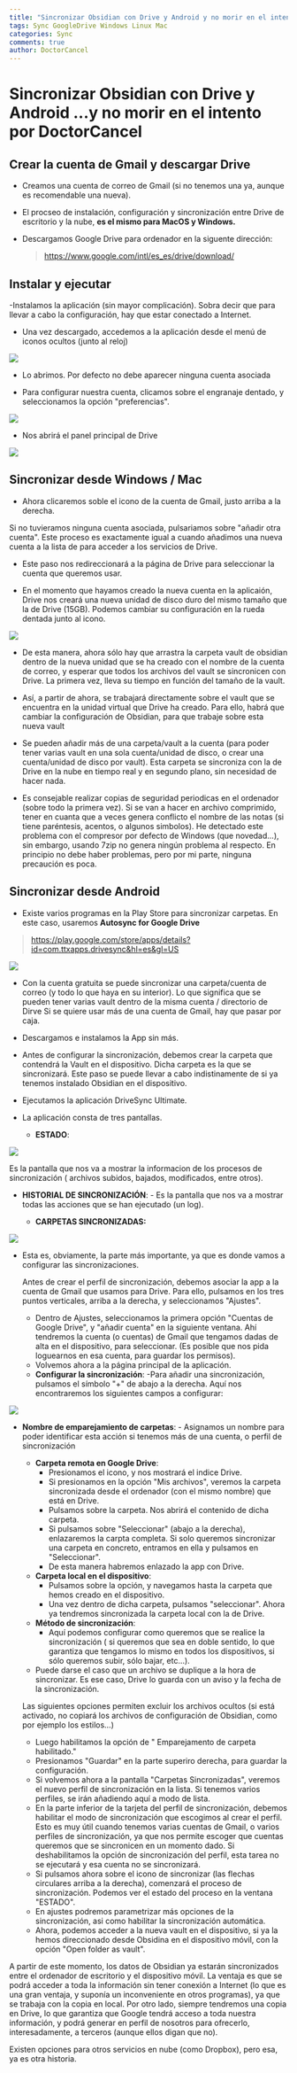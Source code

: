 ```yaml
---
title: "Sincronizar Obsidian con Drive y Android y no morir en el intento"
tags: Sync GoogleDrive Windows Linux Mac  
categories: Sync
comments: true
author: DoctorCancel
---
```



# Sincronizar Obsidian con Drive y Android  ...y no morir en el intento por DoctorCancel

## Crear la cuenta de Gmail y descargar Drive
- Creamos una cuenta de correo de Gmail (si no tenemos una ya, aunque es recomendable una nueva). 

- El procseo de instalación, configuración y sincronización entre Drive de escritorio y la nube, **es el mismo para MacOS y Windows.**

- Descargamos Google Drive para ordenador en la siguente dirección:

	>https://www.google.com/intl/es_es/drive/download/
	
## Instalar y ejecutar
-Instalamos la aplicación (sin mayor complicación). Sobra decir que para llevar a cabo la configuración, hay que estar conectado a Internet.

- Una vez descargado, accedemos a la aplicación  desde el menú de iconos ocultos (junto al reloj)

![](https://raw.githubusercontent.com/Snifer/Obsidian-news/main/imagenes/googleDriveSync/Captura1.png)

- Lo abrimos. Por defecto no debe aparecer ninguna cuenta asociada

- Para configurar nuestra cuenta, clicamos sobre el engranaje dentado, y seleccionamos la opción "preferencias".



![](https://raw.githubusercontent.com/Snifer/Obsidian-news/main/imagenes/googleDriveSync/Captura2.png)

- Nos abrirá el panel principal de Drive

![](https://raw.githubusercontent.com/Snifer/Obsidian-news/main/imagenes/googleDriveSync/Captura3.png)


## Sincronizar desde Windows / Mac
- Ahora clicaremos soble el icono de la cuenta de Gmail, justo arriba a la derecha. 


Si no tuvieramos ninguna cuenta asociada, pulsariamos sobre "añadir otra cuenta". Este proceso es exactamente igual a cuando añadimos una nueva cuenta a la lista de para acceder a los servicios de Drive.

- Este paso nos redireccionará a la página de Drive para seleccionar la cuenta que queremos usar.

- En el momento que hayamos creado la nueva cuenta en la aplicaión, Drive nos creará una nueva unidad de disco duro del mismo tamaño que la  de Drive (15GB). Podemos cambiar su configuración en la rueda dentada junto al icono.

![](https://raw.githubusercontent.com/Snifer/Obsidian-news/main/imagenes/googleDriveSync/Captura4.png)
- De esta manera, ahora sólo hay que arrastra la carpeta vault de obsidian dentro de la nueva unidad que se ha creado con el nombre de la cuenta de correo, y esperar que todos los archivos del vault se sincronicen con Drive. La primera vez, lleva su tiempo en función del tamaño de la vault. 

- Así, a partir de ahora, se trabajará directamente sobre el vault que se encuentra en la unidad virtual que Drive ha creado. Para ello, habrá que cambiar la configuración de Obsidian, para que trabaje sobre esta nueva vault

- Se pueden añadir más de una carpeta/vault a la cuenta (para poder tener varias vault en una sola cuenta/unidad de disco, o crear una cuenta/unidad de disco por vault). Esta carpeta se sincroniza con la de Drive en la nube en tiempo real y en segundo plano, sin necesidad de hacer nada.

- Es consejable realizar copias de seguridad periodicas en el ordenador (sobre todo la primera vez). Si se van a hacer en archivo comprimido, tener en cuanta que a veces genera conflicto el nombre de las notas (si tiene paréntesis, acentos, o algunos simbolos). He detectado este problema con el compresor por defecto de Windows (que novedad...), sin embargo, usando 7zip no genera ningún problema al respecto. En principio no debe haber problemas, pero por mi parte, ninguna precaución es poca.

## Sincronizar desde Android
- Existe varios programas en la Play Store para sincronizar carpetas. 
En este caso, usaremos **Autosync for Google Drive**

>https://play.google.com/store/apps/details?id=com.ttxapps.drivesync&hl=es&gl=US


![](https://raw.githubusercontent.com/Snifer/Obsidian-news/main/imagenes/googleDriveSync/Captura5.png)

- Con la cuenta gratuita se puede sincronizar una carpeta/cuenta de correo (y todo lo que haya en su interior). Lo que significa que se pueden tener varias vault dentro de la misma cuenta / directorio de Dirve
 Si se quiere usar más de una cuenta de Gmail, hay que pasar por caja.
- Descargamos e instalamos la App sin más.
- Antes de configurar la sincronización, debemos crear la carpeta que contendrá la Vault en el dispositivo. Dicha carpeta es la que se sincronizará. Este paso se puede llevar a cabo indistinamente de si ya tenemos instalado Obsidian en el dispositivo.

- Ejecutamos la aplicación DriveSync Ultimate. 
- La aplicación consta de tres pantallas. 
	- **ESTADO**:
	
![](https://raw.githubusercontent.com/Snifer/Obsidian-news/main/imagenes/googleDriveSync/Captura6.png)
	
Es la pantalla que nos va a mostrar la informacion de los procesos de sincronización ( archivos subidos, bajados, modificados, entre otros).

- **HISTORIAL DE SINCRONIZACIÓN**:
		- Es la pantalla que nos va a mostrar todas las acciones que se han ejecutado (un log).

	- **CARPETAS SINCRONIZADAS:**

![](https://raw.githubusercontent.com/Snifer/Obsidian-news/main/imagenes/googleDriveSync/Captura7.png)

- Esta es, obviamente, la parte más importante, ya que es donde vamos a configurar las sincronizaciones.
	
	Antes de crear el perfil de sincronización, debemos asociar la app a la cuenta de Gmail que usamos para Drive. Para ello, pulsamos en los tres puntos verticales, arriba a la derecha, y seleccionamos "Ajustes".
	
	- Dentro de Ajustes, seleccionamos la primera opción "Cuentas de Google Drive", y "añadir cuenta" en la siguiente ventana. Ahí tendremos la cuenta (o cuentas) de Gmail que tengamos dadas de alta en el dispositivo, para seleccionar. (Es posible que nos pida loguearnos en esa cuenta, para guardar los permisos).
	- Volvemos ahora a la página principal de la aplicación.
	- **Configurar la sincronización**: 
		-Para añadir una sincronización, pulsamos el símbolo "+" de abajo a la derecha.
		Aquí nos encontraremos los siguientes campos a configurar:
		

![](https://raw.githubusercontent.com/Snifer/Obsidian-news/main/imagenes/googleDriveSync/Captura8.png)

- **Nombre de emparejamiento de carpetas**: 
		- Asignamos un nombre para poder identificar esta acción si tenemos más de una cuenta, o perfil de sincronización
	- **Carpeta remota en Google Drive**:  
		- Presionamos el icono, y nos mostrará  el indice Drive. 
		- Si presionamos en la opción "Mis archivos", veremos la carpeta sincronizada desde el ordenador (con el mismo nombre) que está en Drive. 
		- Pulsamos sobre la carpeta. Nos abrirá el contenido de dicha carpeta.  
		- Si pulsamos sobre "Seleccionar" (abajo a la derecha), enlazaremos la carpta completa. Si solo queremos sincronizar una carpeta en concreto, entramos en ella y pulsamos en "Seleccionar". 
		- De esta manera habremos enlazado la app con Drive.
	- **Carpeta local en el dispositivo**: 
		- Pulsamos sobre la opción, y navegamos hasta la carpeta que hemos creado en el dispositivo. 
		- Una vez dentro de dicha carpeta, pulsamos "seleccionar". Ahora ya tendremos sincronizada la carpeta local con la de Drive.
	- **Método de sincronización**:
		-  Aquí podemos configurar como queremos que se realice la sincronización ( si queremos que sea en doble sentido, lo que garantiza que tengamos lo mismo en todos los dispositivos, si sólo queremos subir, sólo bajar, etc...).
	- Puede darse el caso que un archivo se duplique a la hora de sincronizar. Es ese caso, Drive lo guarda con un aviso y la fecha de la sincronización. 
	
	Las siguientes opciones permiten excluir los archivos ocultos (si está activado, no copiará los archivos de configuración de Obsidian, como por ejemplo los estilos...)
	- Luego habilitamos la opción de " Emparejamento de carpeta habilitado."
	- Presionamos "Guardar" en la parte superiro derecha, para guardar la configuración.
	- Si volvemos ahora a la pantalla "Carpetas Sincronizadas", veremos el nuevo perfil de sincronización en la lista. Si tenemos varios perfiles, se irán añadiendo aquí a modo de lista. 
	- En la parte inferior de la tarjeta del perfil de sincronización, debemos habilitar el modo de sincronización que escogimos al crear el perfil. Esto es muy útil cuando tenemos varias cuentas de Gmail, o varios perfiles de sincronización, ya que nos permite escoger que cuentas queremos que se sincronicen en un momento dado. Si deshabilitamos la opción de sincronización del perfil, esta tarea no se ejecutará y esa cuenta no se sincronizará.
	- Si pulsamos ahora sobre el icono de sincronizar (las flechas circulares arriba a la derecha), comenzará el proceso de sincronización. Podemos ver el estado del proceso en la ventana "ESTADO".
	- En ajustes podremos parametrizar más opciones de la sincronización, asi como habilitar la sincronización automática.
	- Ahora, podemos acceder a la nueva vault en el dispositivo, si ya la hemos direccionado desde Obsidina en el dispositivo móvil, con la opción "Open folder as vault".

A partir de este momento, los datos de Obsidian ya estarán sincronizados entre el ordenador de escritorio y el dispositivo móvil. La ventaja es que se podrá acceder a toda la información sin tener conexión a Internet (lo que es una gran ventaja, y suponía un inconveniente en otros programas), ya que se trabaja con la copia en local.  Por otro lado, siempre tendremos una copia en Drive, lo que garantiza que Google tendrá acceso a toda nuestra información, y podrá generar en perfil de nosotros para ofrecerlo, interesadamente, a terceros (aunque ellos digan que no). 

Existen opciones para otros servicios en nube (como Dropbox), pero esa, ya es otra historia.